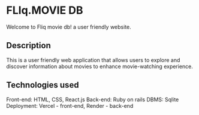 # FLIq.MOVIE DB

Welcome to Fliq movie db! a user friendly website.

## Description

This is a user friendly web application that allows users to explore and discover information about movies to enhance movie-watching experience.

## Technologies used

Front-end: HTML, CSS, React.js
Back-end: Ruby on rails
DBMS: Sqlite
Deployment: Vercel - front-end, Render - back-end
